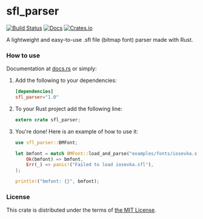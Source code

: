 # sfl_parser

[![Build Status](https://travis-ci.org/Teascade/sfl_parser.svg?branch=1.0.2)](https://travis-ci.org/Teascade/sfl_parser)
[![Docs](https://docs.rs/sfl_parser/badge.svg)](https://docs.rs/sfl_parser)
[![Crates.io](https://img.shields.io/crates/v/sfl_parser.svg)](https://crates.io/crates/sfl_parser)

A lightweight and easy-to-use .sfl file (bitmap font) parser made with Rust.

### How to use
Documentation at [docs.rs][docs] or simply:

1. Add the following to your dependencies:  
   ```toml
   [dependencies]
   sfl_parser="1.0"
   ```
2. To your Rust project add the following line:
   ```rust
   extern crate sfl_parser;
   ```
3. You're done! Here is an example of how to use it:
   ```rust
   use sfl_parser::BMFont;

   let bmfont = match BMFont::load_and_parse("examples/fonts/iosevka.sfl") {
       Ok(bmfont) => bmfont,
       Err(_) => panic!("Failed to load iosevka.sfl"),
   };

   println!("bmfont: {}", bmfont);
   ```

### License
This crate is distributed under the terms of [the MIT License][license].

[license]: LICENSE.md
[docs]: https://docs.rs/sfl_parser
